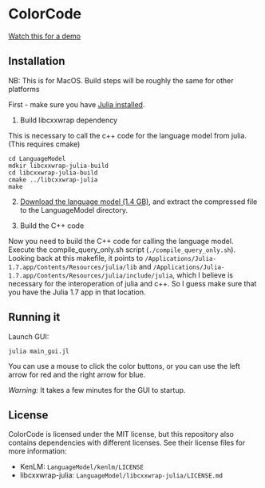 # ColorCode

[Watch this for a demo](https://www.youtube.com/watch?v=HtPYEFwMhHo)

## Installation

NB: This is for MacOS. Build steps will be roughly the same for other platforms

First - make sure you have [Julia installed](https://julialang.org/downloads/). 

1. Build libcxxwrap dependency

This is necessary to call the c++ code for the language model from julia. (This requires cmake)

    cd LanguageModel
    mdkir libcxxwrap-julia-build
    cd libcxxwrap-julia-build
    cmake ../libcxxwrap-julia
    make

2. [Download the language model (1.4 GB)](http://data.imagineville.org/lm/dec19_char/lm_dec19_char_huge_12gram.kenlm.gz), and extract the compressed file to the LanguageModel directory.
 
3. Build the C++ code

Now you need to build the C++ code for calling the language model. Execute the compile_query_only.sh script (``./compile_query_only.sh``). Looking back at this makefile, it points to ``/Applications/Julia-1.7.app/Contents/Resources/julia/lib`` and ``/Applications/Julia-1.7.app/Contents/Resources/julia/include/julia``, which I believe is necessary for the interoperation of julia and c++. So I guess make sure that you have the Julia 1.7 app in that location.

## Running it

Launch GUI:

    julia main_gui.jl
    
You can use a mouse to click the color buttons, or you can use the left arrow for red and the right arrow for blue.
    
*Warning:* It takes a few minutes for the GUI to startup.

    
## License

ColorCode is licensed under the MIT license, but this repository also contains dependencies with different licenses. See their license files for more information:
- KenLM: `LanguageModel/kenlm/LICENSE`
- libcxxwrap-julia: `LanguageModel/libcxxwrap-julia/LICENSE.md`

